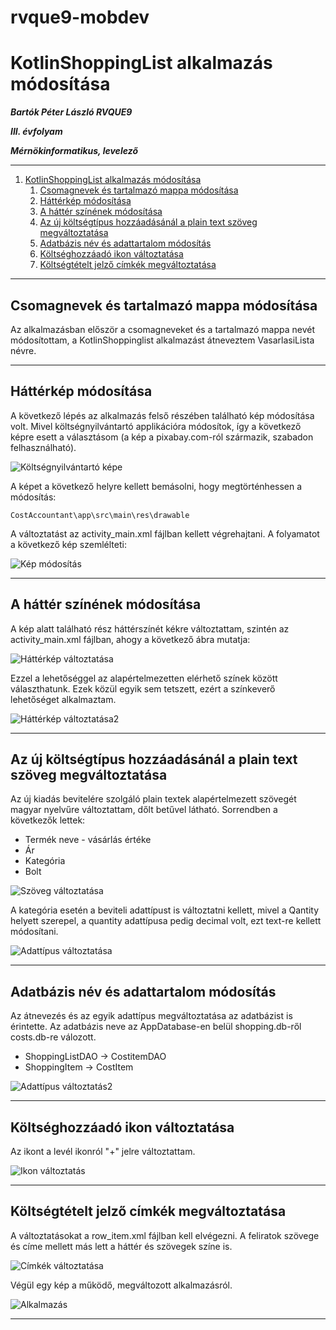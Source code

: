 # rvque9-mobdev

# KotlinShoppingList alkalmazás módosítása
***Bartók Péter László RVQUE9***

***III. évfolyam*** 

***Mérnökinformatikus, levelező***

---

1. [KotlinShoppingList alkalmazás módosítása](#kotlinshoppinglist-alkalmazás-módosítása)
   1. [Csomagnevek és tartalmazó mappa módosítása](#csomagnevek-és-tartalmazó-mappa-módosítása)
   2. [Háttérkép módosítása](#háttérkép-módosítása)
   3. [A háttér színének módosítása](#a-háttér-színének-módosítása)
   4. [Az új költségtípus hozzáadásánál a plain text szöveg megváltoztatása](#az-új-költségtípus-hozzáadásánál-a-plain-text-szöveg-megváltoztatása)
   5. [Adatbázis név és adattartalom módosítás](#adatbázis-név-és-adattartalom-módosítás)
   6. [Költséghozzáadó ikon változtatása](#költséghozzáadó-ikon-változtatása)
   7. [Költségtételt jelző címkék megváltoztatása](#költségtételt-jelző-címkék-megváltoztatása)

---


## Csomagnevek és tartalmazó mappa módosítása

Az alkalmazásban először a csomagneveket és a tartalmazó mappa nevét módosítottam, a KotlinShoppinglist alkalmazást átneveztem VasarlasiLista névre.

---

## Háttérkép módosítása

A következő lépés az alkalmazás felső részében található kép módosítása volt. Mivel költségnyilvántartó applikációra módosítok, így a következő képre esett a választásom (a kép a pixabay.com-ról származik, szabadon felhasználható).

![Költségnyilvántartó képe](images/activiti_man.jpg)

A képet a következő helyre kellett bemásolni, hogy megtörténhessen a módosítás:

```
CostAccountant\app\src\main\res\drawable
```

A változtatást az activity_main.xml fájlban kellett végrehajtani. A folyamatot a következő kép szemlélteti:

![Kép módosítás](img/kep_valtoztat.png)

---

## A háttér színének módosítása

A kép alatt található rész háttérszínét kékre változtattam, szintén az activity_main.xml fájlban, ahogy a következő ábra mutatja:

![Háttérkép változtatása](img/hatterszin_valtoztat.png)

Ezzel a lehetőséggel az alapértelmezetten elérhető színek között választhatunk. Ezek közül egyik sem tetszett, ezért a színkeverő lehetőséget alkalmaztam.

![Háttérkép változtatása2](img/hatterszin_valtoztat2.png)

---

## Az új költségtípus hozzáadásánál a plain text szöveg megváltoztatása

Az új kiadás bevitelére szolgáló plain textek alapértelmezett szövegét magyar nyelvűre változtattam, dőlt betűvel látható. Sorrendben a következők lettek:
* Termék neve - vásárlás értéke
* Ár
* Kategória
* Bolt

![Szöveg változtatása](img/szoveg_valtoztat.png)

A kategória esetén a beviteli adattípust is változtatni kellett, mivel a Qantity helyett szerepel, a quantity adattípusa pedig decimal volt, ezt text-re kellett módosítani.

![Adattípus változtatása](img/adattipus_valtoztat.png)

---

## Adatbázis név és adattartalom módosítás

Az átnevezés és az egyik adattípus megváltoztatása az adatbázist is érintette. Az adatbázis neve az AppDatabase-en belül shopping.db-ről costs.db-re válozott.
* ShoppingListDAO -> CostitemDAO
* ShoppingItem -> CostItem

![Adattípus változtatás2](img/adattipus_valtoztat2.png)

---

## Költséghozzáadó ikon változtatása

Az ikont a levél ikonról "+" jelre változtattam.

![Ikon változtatás](img/ikon_valtoztat.png)

---

## Költségtételt jelző címkék megváltoztatása

A változtatásokat a row_item.xml fájlban kell elvégezni. A feliratok szövege és címe mellett más lett a háttér és szövegek színe is.

![Címkék változtatása](img/cimke_valtoztat.png)

Végül egy kép a működő, megváltozott alkalmazásról.

![Alkalmazás](img/alkalmazas.png)

---
